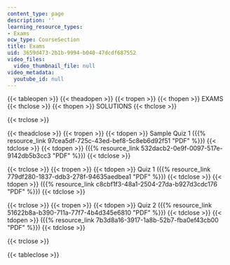 ```yaml
---
content_type: page
description: ''
learning_resource_types:
- Exams
ocw_type: CourseSection
title: Exams
uid: 3659d473-2b1b-9994-b040-47dcdf687552
video_files:
  video_thumbnail_file: null
video_metadata:
  youtube_id: null
---
```


{{< tableopen >}}
{{< theadopen >}}
{{< tropen >}}
{{< thopen >}}
EXAMS
{{< thclose >}}
{{< thopen >}}
SOLUTIONS
{{< thclose >}}

{{< trclose >}}

{{< theadclose >}}
{{< tropen >}}
{{< tdopen >}}
Sample Quiz 1 ({{% resource_link 97cea5df-725c-43ed-bef8-5c8eb6d92f51 "PDF" %}})
{{< tdclose >}}
{{< tdopen >}}
({{% resource_link 532dacb2-0e9f-0097-517e-9142db5b3cc3 "PDF" %}})
{{< tdclose >}}

{{< trclose >}}
{{< tropen >}}
{{< tdopen >}}
Quiz 1 ({{% resource_link 779df280-1837-ddb3-278f-94635aedbea1 "PDF" %}})
{{< tdclose >}}
{{< tdopen >}}
({{% resource_link c8cbf1f3-48a1-2504-27da-b927d3cdc176 "PDF" %}})
{{< tdclose >}}

{{< trclose >}}
{{< tropen >}}
{{< tdopen >}}
Quiz 2 ({{% resource_link 51622b8a-b390-711a-77f7-4b4d345e6810 "PDF" %}})
{{< tdclose >}}
{{< tdopen >}}
({{% resource_link 7b3d8a16-3917-1a8b-52b7-fba0ef43cb00 "PDF" %}})
{{< tdclose >}}

{{< trclose >}}

{{< tableclose >}}